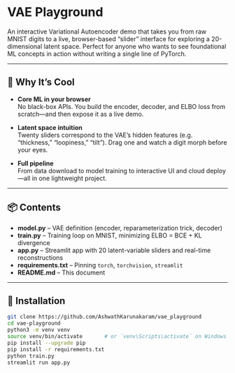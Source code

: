 # VAE Playground

An interactive Variational Autoencoder demo that takes you from raw MNIST digits to a live, browser-based “slider” interface for exploring a 20-dimensional latent space. Perfect for anyone who wants to see foundational ML concepts in action without writing a single line of PyTorch.

---

## 🚀 Why It’s Cool

- **Core ML in your browser**  
  No black-box APIs. You build the encoder, decoder, and ELBO loss from scratch—and then expose it as a live demo.

- **Latent space intuition**  
  Twenty sliders correspond to the VAE’s hidden features (e.g. “thickness,” “loopiness,” “tilt”). Drag one and watch a digit morph before your eyes.

- **Full pipeline**  
  From data download to model training to interactive UI and cloud deploy—all in one lightweight project.

---

## 📦 Contents

- **model.py** – VAE definition (encoder, reparameterization trick, decoder)  
- **train.py** – Training loop on MNIST, minimizing ELBO = BCE + KL divergence  
- **app.py**   – Streamlit app with 20 latent-variable sliders and real-time reconstructions  
- **requirements.txt** – Pinning `torch`, `torchvision`, `streamlit`  
- **README.md** – This document

---

## 🔧 Installation

```bash
git clone https://github.com/AshwathKarunakaram/vae_playground
cd vae-playground
python3 -m venv venv
source venv/bin/activate       # or `venv\Scripts\activate` on Windows
pip install --upgrade pip
pip install -r requirements.txt
python train.py
streamlit run app.py